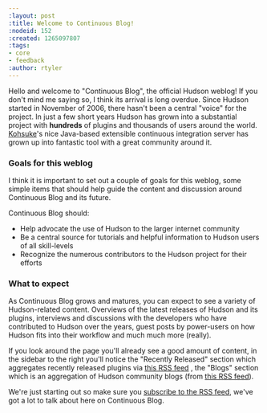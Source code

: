 ```yaml
---
:layout: post
:title: Welcome to Continuous Blog!
:nodeid: 152
:created: 1265097807
:tags:
- core
- feedback
:author: rtyler
---
```

Hello and welcome to "Continuous Blog", the official Hudson weblog! If you
don't mind me saying so, I think its arrival is long overdue. Since Hudson
started in November of 2006, there hasn't been a central "voice" for the
project. In just a few short years Hudson has grown into a substantial project
with **hundreds** of plugins and thousands of users around the world.
[Kohsuke](https://twitter.com/kohsukekawa)'s
nice Java-based extensible continuous integration server has grown up into
fantastic tool with a great community around it.


### Goals for this weblog
I think it is important to set out a couple of goals for this weblog, some simple items that should help guide the content and discussion around Continuous Blog and its future.

Continuous Blog should:

* Help advocate the use of Hudson to the larger internet community
* Be a central source for tutorials and helpful information to Hudson users of all skill-levels
* Recognize the numerous contributors to the Hudson project for their efforts


### What to expect

As Continuous Blog grows and matures, you can expect to see a variety of Hudson-related content. Overviews of the latest releases of Hudson and its plugins, interviews and discussions with the developers who have contributed to Hudson over the years, guest posts by power-users on how Hudson fits into their workflow and much much more (really).

If you look around the page you'll already see a good amount of content, in the
sidebar to the right you'll notice the "Recently Released" section which
aggregates recently released plugins via [this RSS
feed](https://hudson.dev.java.net/servlets/ProjectRSS?type=news) , the "Blogs"
section which is an aggregation of Hudson community blogs (from [this RSS
feed](http://feeds.feedburner.com/KohsukesHudsonBlogs)).

We're just starting out so make sure you [subscribe to the RSS feed](http://feeds.feedburner.com/ContinuousBlog), we've got a lot to talk about here on Continuous Blog.

